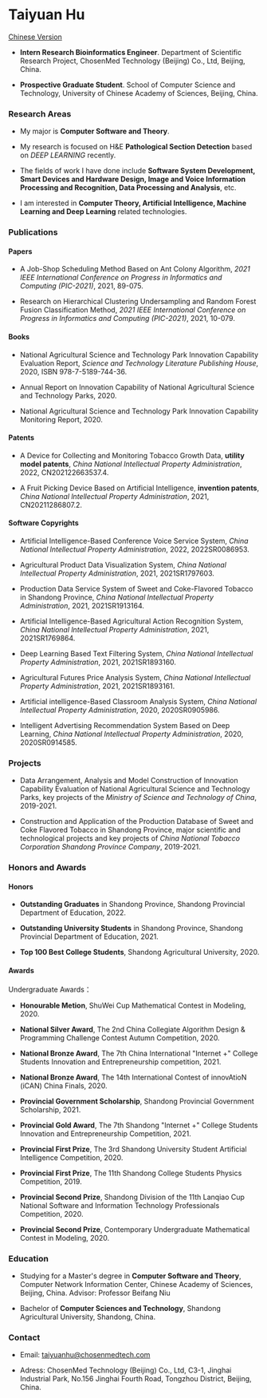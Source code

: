 # Taiyuan Hu 
[Chinese Version](https://hutaiyuan.github.io/cv_cn.html)

- **Intern Research Bioinformatics Engineer**. Department of Scientific Research Project, ChosenMed Technology (Beijing) Co., Ltd, Beijing, China.

- **Prospective Graduate Student**. School of Computer Science and Technology, University of Chinese Academy of Sciences, Beijing, China.

### Research Areas

- My major is **Computer Software and Theory**.

- My research is focused on H&E **Pathological Section Detection** based on *DEEP LEARNING* recently.

- The fields of work I have done include **Software System Development, Smart Devices and Hardware Design, Image and Voice Information Processing and Recognition, Data Processing and Analysis**, etc.

- I am interested in **Computer Theory, Artificial Intelligence, Machine Learning and Deep Learning** related technologies.

### Publications

#### Papers
- A Job-Shop Scheduling Method Based on Ant Colony Algorithm, *2021 IEEE International Conference on Progress in Informatics and Computing (PIC-2021)*, 2021, 89-075.

- Research on Hierarchical Clustering Undersampling and Random Forest Fusion Classification Method, *2021 IEEE International Conference on Progress in Informatics and Computing (PIC-2021)*, 2021, 10-079.


#### Books
- National Agricultural Science and Technology Park Innovation Capability Evaluation Report, *Science and Technology Literature Publishing House*, 2020, ISBN 978-7-5189-744-36.

- Annual Report on Innovation Capability of National Agricultural Science and Technology Parks, 2020.

- National Agricultural Science and Technology Park Innovation Capability Monitoring Report, 2020.


#### Patents
- A Device for Collecting and Monitoring Tobacco Growth Data, **utility model patents**, *China National lntellectual Property Administration*, 2022, CN202122663537.4.

- A Fruit Picking Device Based on Artificial Intelligence, **invention patents**, *China National lntellectual Property Administration*, 2021, CN20211286807.2.

#### Software Copyrights

- Artificial Intelligence-Based Conference Voice Service System, *China National lntellectual Property Administration*, 2022, 2022SR0086953.

- Agricultural Product Data Visualization System, *China National lntellectual Property Administration*, 2021, 2021SR1797603.

- Production Data Service System of Sweet and Coke-Flavored Tobacco in Shandong Province, *China National lntellectual Property Administration*, 2021, 2021SR1913164.

- Artificial Intelligence-Based Agricultural Action Recognition System, *China National lntellectual Property Administration*, 2021, 2021SR1769864.

- Deep Learning Based Text Filtering System, *China National lntellectual Property Administration*, 2021, 2021SR1893160.

- Agricultural Futures Price Analysis System, *China National lntellectual Property Administration*, 2021, 2021SR1893161.

- Artificial intelligence-Based Classroom Analysis System, *China National lntellectual Property Administration*, 2020, 2020SR0905986.

- Intelligent Advertising Recommendation System Based on Deep Learning, *China National lntellectual Property Administration*, 2020, 2020SR0914585.


### Projects
- Data Arrangement, Analysis and Model Construction of Innovation Capability Evaluation of National Agricultural Science and Technology Parks, key projects of the *Ministry of Science and Technology of China*, 2019-2021.

- Construction and Application of the Production Database of Sweet and Coke Flavored Tobacco in Shandong Province, major scientific and technological projects and key projects of *China National Tobacco Corporation Shandong Province Company*, 2019-2021.


### Honors and Awards
#### Honors
- **Outstanding Graduates** in Shandong Province, Shandong Provincial Department of Education, 2022.

- **Outstanding University Students** in Shandong Province, Shandong Provincial Department of Education, 2021.

- **Top 100 Best College Students**, Shandong Agricultural University, 2020.

#### Awards

Undergraduate Awards：
- **Honourable Metion**, ShuWei Cup Mathematical Contest in Modeling, 2020.

- **National Silver Award**, The 2nd China Collegiate Algorithm Design & Programming Challenge Contest Autumn Competition, 2020.

- **National Bronze Award**, The 7th China International "Internet +" College Students Innovation and Entrepreneurship competition, 2021.

- **National Bronze Award**, The 14th International Contest of innovAtioN (iCAN) China Finals, 2020.

- **Provincial Government Scholarship**, Shandong Provincial Government Scholarship, 2021.

- **Provincial Gold Award**, The 7th Shandong "Internet +" College Students Innovation and Entrepreneurship Competition, 2021.

- **Provincial First Prize**, The 3rd Shandong University Student Artificial Intelligence Competition, 2020.

- **Provincial First Prize**, The 11th Shandong College Students Physics Competition, 2019.

- **Provincial Second Prize**, Shandong Division of the 11th Lanqiao Cup National Software and Information Technology Professionals Competition, 2020.

- **Provincial Second Prize**, Contemporary Undergraduate Mathematical Contest in Modeling, 2020.


### Education

- Studying for a Master's degree in **Computer Software and Theory**, Computer Network Information Center, Chinese Academy of Sciences, Beijing, China. Advisor: Professor Beifang Niu

- Bachelor of **Computer Sciences and Technology**, Shandong Agricultural University, Shandong, China.



### Contact

- Email: taiyuanhu@chosenmedtech.com

- Adress: ChosenMed Technology (Beijing) Co., Ltd, C3-1, Jinghai Industrial Park, No.156 Jinghai Fourth Road, Tongzhou District, Beijing, China.
